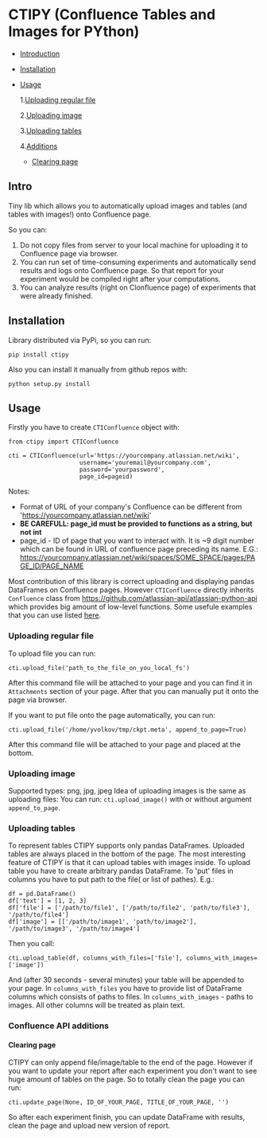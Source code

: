 # CTIPY (Confluence Tables and Images for PYthon)

+ [Introduction](#Intro)
+ [Installation](#Installation)
+ [Usage](#Usage)

  1.[Uploading regular file](#Uploading-regular-file)
  
  2.[Uploading image](#Uploading-image)
  
  3.[Uploading tables](#Uploading-tables)
  
  4.[Additions](#Confluence-API-additions)
    * [Clearing page](#Clearing-page)

## Intro
Tiny lib which allows you to automatically upload images and tables (and tables with images!) onto Confluence page. 

So you can:
1. Do not copy files from server to your local machine for uploading it to Confluence page via browser.
2. You can run set of time-consuming experiments and automatically send results and logs onto Confluence page. So that report for your experiment would be compiled right after your computations.
3. You can analyze results (right on Clonfluence page) of experiments that were already finished.

## Installation

Library distributed via PyPi, so you can run:
```
pip install ctipy
```

Also you can install it manually from github repos with:
```
python setup.py install
```

## Usage

Firstly you have to create `CTIConfluence` object with:
```
from ctipy import CTIConfluence

cti = CTIConfluence(url='https://yourcompany.atlassian.net/wiki',
                    username='youremail@yourcompany.com',
                    password='yourpassword',
                    page_id=pageid)
```

Notes:
* Format of URL of your company's Confluence can be different from 'https://yourcompany.atlassian.net/wiki'
* **BE CAREFULL: page_id must be provided to functions as a string, but not int**
* page_id - ID of page that you want to interact with. It is ~9 digit number which can be found in URL of confluence page
preceding its name. E.G.: https://yourcompany.atlassian.net/wiki/spaces/SOME_SPACE/pages/PAGE_ID/PAGE_NAME

Most contribution of this library is correct uploading and displaying pandas DataFrames on Confluence pages.
However `CTIConfluence` directly inherits `Confluence` class from https://github.com/atlassian-api/atlassian-python-api which provides big amount of low-level functions. Some usefule examples that you can use listed [here](#Confluence-API-additions).

### Uploading regular file
To upload file you can run:
```
cti.upload_file('path_to_the_file_on_you_local_fs')
```
After this command file will be attached to your page and you can find it in `Attachments` section of your page. After that you can manually put it onto the page via browser.

If you want to put file onto the page automatically, you can run:
```
cti.upload_file('/home/yvolkov/tmp/ckpt.meta', append_to_page=True)
```
After this command file will be attached to your page and placed at the bottom.

### Uploading image
Supported types: png, jpg, jpeg
Idea of uploading images is the same as uploading files:
You can run:
```cti.upload_image()``` with or without argument `append_to_page`.

### Uploading tables
To represent tables CTIPY supports only pandas DataFrames.
Uploaded tables are always placed in the bottom of the page.
The most interesting feature of CTIPY is that it can upload tables with images inside.
To upload table you have to create arbitrary pandas DataFrame. To 'put' files in columns you have to put path to the file( or list of pathes).
E.g.:
```
df = pd.DataFrame()
df['text'] = [1, 2, 3]
df['file'] = ['/path/to/file1', ['/path/to/file2', 'path/to/file3'], '/path/to/file4']
df['image'] = [['/path/to/image1', 'path/to/image2'], '/path/to/image3', '/path/to/image4']
```
Then you call:
```
cti.upload_table(df, columns_with_files=['file'], columns_with_images=['image'])
```
And (after 30 seconds - several minutes) your table will be appended to your page.
In `columns_with_files` you have to provide list of DataFrame columns which consists of paths to files.
In `columns_with_images` - paths to images.
All other columns will be treated as plain text.

### Confluence API additions
#### Clearing page
CTIPY can only append file/image/table to the end of the page. However if you want to update your report after each
experiment you don't want to see huge amount of tables on the page. So to totally clean the page you can run:
```
cti.update_page(None, ID_OF_YOUR_PAGE, TITLE_OF_YOUR_PAGE, '')
```
So after each experiment finish, you can update DataFrame with results, clean the page and upload new version of report.
